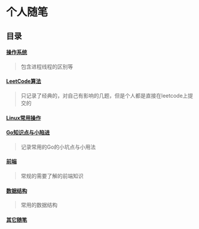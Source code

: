# 个人随笔

## 目录

#### [操作系统](https://github.com/hei6775/HeiBlogs/tree/master/Recoder/操作系统.MD)
> 包含进程线程的区别等

#### [LeetCode算法](https://github.com/hei6775/HeiBlogs/tree/master/Recoder/LeetCode.MD)
> 只记录了经典的，对自己有影响的几题，但是个人都是直接在leetcode上提交的

#### [Linux常用操作](https://github.com/hei6775/HeiBlogs/tree/master/Recoder/linux/readme.md)

#### [Go知识点与小陷进](https://github.com/hei6775/HeiBlogs/tree/master/Recoder/Go.MD)
> 记录常用的Go的小坑点与小用法

#### [前端](https://github.com/hei6775/HeiBlogs/tree/master/Recoder/前端.MD)
> 常规的需要了解的前端知识

#### [数据结构](https://github.com/hei6775/HeiBlogs/tree/master/Recoder/数据结构.MD)
> 常用的数据结构

#### [其它随笔](https://github.com/hei6775/HeiBlogs/tree/master/Recoder/其它随笔.MD)

#### []()